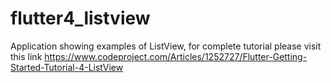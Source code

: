 # flutter4_listview

Application showing examples of ListView, for complete tutorial please visit this link
https://www.codeproject.com/Articles/1252727/Flutter-Getting-Started-Tutorial-4-ListView


